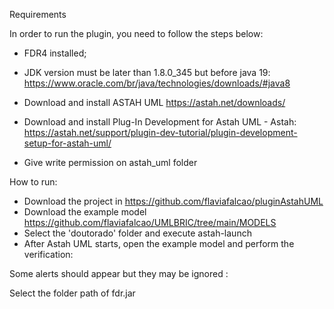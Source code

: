 Requirements

In order to run the plugin, you need to follow the steps below:

- FDR4 installed;
- JDK version must be later than 1.8.0_345 but before java 19: 
https://www.oracle.com/br/java/technologies/downloads/#java8
  
- Download and install ASTAH UML https://astah.net/downloads/
- Download and install  Plug-In Development for Astah UML - Astah: https://astah.net/support/plugin-dev-tutorial/plugin-development-setup-for-astah-uml/
- Give write permission on astah_uml folder

How to run:
- Download the project in  https://github.com/flaviafalcao/pluginAstahUML
- Download the example model https://github.com/flaviafalcao/UMLBRIC/tree/main/MODELS
- Select the 'doutorado' folder and execute astah-launch
- After Astah UML starts, open the example model and perform the verification:

Some alerts should appear but they may be ignored :





Select  the folder path of fdr.jar


  


